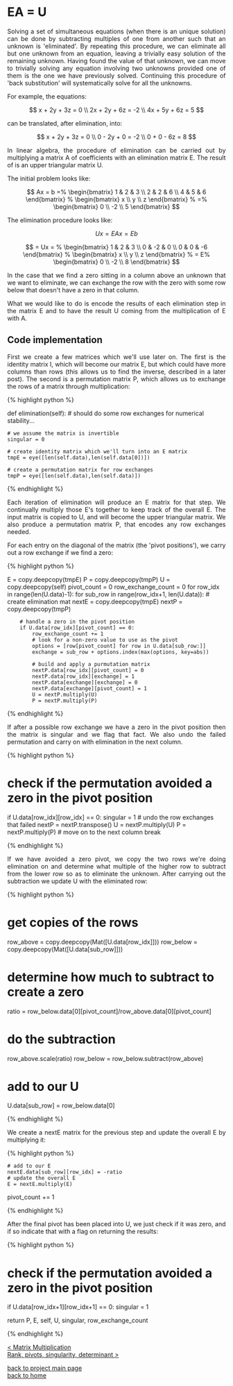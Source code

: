 # EA = U
<div style="text-align: justify">
<p>Solving a set of simultaneous equations (when there is an unique solution) can
be done by subtracting multiples of one from another such that an unknown is
'eliminated'. By repeating this procedure, we can eliminate all but one unknown
from an equation, leaving a trivially easy solution of the remaining unknown.
Having found the value of that unknown, we can move to trivially solving any
equation involving two unknowns provided one of them is the one we have
previously solved. Continuing this procedure of 'back substitution' will
systematically solve for all the unknowns.</p>
</div>

For example, the equations:

$$
x + 2y + 3z = 0 \\
2x + 2y + 6z = -2 \\
4x + 5y + 6z = 5
$$

can be translated, after elimination, into:

$$
x + 2y + 3z = 0 \\
0 - 2y + 0 = -2 \\
0 + 0 - 6z = 8
$$

<div style="text-align: justify">
<p>In linear algebra, the procedure of elimination can be carried out by
multiplying a matrix A of coefficients with an elimination matrix E. The result
of is an upper triangular matrix U.</p>
</div>

The initial problem looks like:

$$
Ax = b =%
  \begin{bmatrix}
    1 & 2 & 3 \\
    2 & 2 & 6 \\
    4 & 5 & 6
  \end{bmatrix}
  %
  \begin{bmatrix}
    x \\
    y \\
    z
  \end{bmatrix}
  %
  =%
  \begin{bmatrix}
    0 \\
    -2 \\
    5
  \end{bmatrix}
$$

The elimination procedure looks like:

$$
Ux = EAx = Eb
$$

$$
= Ux = %
  \begin{bmatrix}
    1 & 2 & 3 \\
    0 & -2 & 0 \\
    0 & 0 & -6
  \end{bmatrix}
  %
  \begin{bmatrix}
    x \\
    y \\
    z
  \end{bmatrix}
  %
  = E%
  \begin{bmatrix}
    0 \\
    -2 \\
    8
  \end{bmatrix}
$$

<div style="text-align: justify">
<p>In the case that we find a zero sitting in a column above an unknown that we want to
eliminate, we can exchange the row with the zero with some row below that
doesn't have a zero in that column.</p>

<p>What we would like to do is encode the results of each elimination step in
the matrix E and to have the result U coming from the multiplication of E with
A.</p>
</div>

## Code implementation
<div style="text-align: justify">
<p>First we create a few matrices which we'll use later on. The first is the
identity matrix I, which will become our matrix E, but which could have more
columns than rows (this allows us to find the inverse, described in a later
post). The second is a permutation matrix P, which allows us to exchange the
rows of a matrix through multiplication:</p>
</div>

{% highlight python %}

def elimination(self):
    # should do some row exchanges for numerical stability...

    # we assume the matrix is invertible
    singular = 0

    # create identity matrix which we'll turn into an E matrix
    tmpE = eye([len(self.data),len(self.data[0])])

    # create a permutation matrix for row exchanges
    tmpP = eye([len(self.data),len(self.data)])

{% endhighlight %}

<div style="text-align: justify">
<p>Each iteration of elimination will produce an E matrix for that step. We
continually multiply those E's together to keep track of the overall E. The
input matrix is copied to U, and will become the upper triangular matrix. We
also produce a permutation matrix P, that encodes any row exchanges needed.</p>

<p>For each entry on the diagonal of the matrix (the 'pivot positions'), we
carry out a row exchange if we find a zero:</p>
</div>

{% highlight python %}

E = copy.deepcopy(tmpE)
P = copy.deepcopy(tmpP)
U = copy.deepcopy(self)
pivot_count = 0
row_exchange_count = 0
for row_idx in range(len(U.data)-1):
    for sub_row in range(row_idx+1, len(U.data)):
        # create elimination mat
        nextE = copy.deepcopy(tmpE)
        nextP = copy.deepcopy(tmpP)

        # handle a zero in the pivot position
        if U.data[row_idx][pivot_count] == 0:
            row_exchange_count += 1
            # look for a non-zero value to use as the pivot
            options = [row[pivot_count] for row in U.data[sub_row:]]
            exchange = sub_row + options.index(max(options, key=abs))

            # build and apply a purmutation matrix
            nextP.data[row_idx][pivot_count] = 0
            nextP.data[row_idx][exchange] = 1
            nextP.data[exchange][exchange] = 0
            nextP.data[exchange][pivot_count] = 1
            U = nextP.multiply(U)
            P = nextP.multiply(P)

{% endhighlight %}

<div style="text-align: justify">
<p>If after a possible row exchange we have a zero in the pivot position then
the matrix is singular and we flag that fact. We also undo the failed
permutation and carry on with elimination in the next column.</p>
</div>

{% highlight python %}

# check if the permutation avoided a zero in the pivot position
if U.data[row_idx][row_idx] == 0:
    singular = 1
    # undo the row exchanges that failed
    nextP = nextP.transpose()
    U = nextP.multiply(U)
    P = nextP.multiply(P)
    # move on to the next column
    break

{% endhighlight %}

<div style="text-align: justify">
<p>If we have avoided a zero pivot, we copy the two rows we're doing
elimination on and determine what multiple of the higher row to subtract from
the lower row so as to eliminate the unknown. After carrying out the
subtraction we update U with the eliminated row:</p>
</div>

{% highlight python %}
# get copies of the rows
row_above = copy.deepcopy(Mat([U.data[row_idx]]))
row_below = copy.deepcopy(Mat([U.data[sub_row]]))

# determine how much to subtract to create a zero
ratio = row_below.data[0][pivot_count]/row_above.data[0][pivot_count]
# do the subtraction
row_above.scale(ratio)
row_below = row_below.subtract(row_above)
# add to our U
U.data[sub_row] = row_below.data[0]

{% endhighlight %}

<div style="text-align: justify">
<p>We create a nextE matrix for the previous step and update the overall E by
multiplying it:</p>
</div>

{% highlight python %}

    # add to our E
    nextE.data[sub_row][row_idx] = -ratio
    # update the overall E
    E = nextE.multiply(E)
pivot_count += 1

{% endhighlight %}

<div style="text-align: justify">
<p>After the final pivot has been placed into U, we just check if it was zero,
and if so indicate that with a flag on returning the results:</p>
</div>

{% highlight python %}

# check if the permutation avoided a zero in the pivot position
if U.data[row_idx+1][row_idx+1] == 0:
    singular = 1

return P, E, self, U, singular, row_exchange_count

{% endhighlight %}

[< Matrix Multiplication](./dot_prod_and_mat_multiply.md)\
[Rank, pivots, singularity, determinant >](./rank_piv_sing_det.md)

[back to project main page](./numpy_from_scratch.md)\
[back to home](../README.md)
